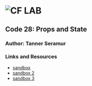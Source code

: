 ![CF](http://i.imgur.com/7v5ASc8.png) LAB
=================================================

##	Code 28: Props and State

### Author: Tanner Seramur

### Links and Resources
* [sandbox](https://codesandbox.io/s/qvm6m2zp16)
* [sandbox 2](https://codesandbox.io/s/wjzm6jz17)
* [sandbox 3](https://codesandbox.io/s/v8nqw3q105)
